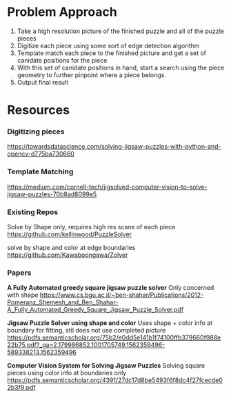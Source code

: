# Problem Approach 

1. Take a high resolution picture of the finished puzzle and all of the puzzle pieces
2. Digitize each piece using some sort of edge detection algorithm 
3. Template match each piece to the finished picture and get a set of canidate positions for the piece 
4. With this set of canidate positions in hand, start a search using the piece geometry to further pinpoint where a piece belongs. 
5. Output final result 





# Resources

### Digitizing pieces 
https://towardsdatascience.com/solving-jigsaw-puzzles-with-python-and-opencv-d775ba730660

### Template Matching 
https://medium.com/cornell-tech/jigsolved-computer-vision-to-solve-jigsaw-puzzles-70b8ad8099e5

### Existing Repos  
Solve by Shape only, requires high res scans of each piece 
https://github.com/kellinwood/PuzzleSolver

solve by shape and color at edge boundaries
https://github.com/Kawaboongawa/Zolver

### Papers
**A Fully Automated greedy square jigsaw puzzle solver**
Only concerned with shape
https://www.cs.bgu.ac.il/~ben-shahar/Publications/2012-Pomeranz_Shemesh_and_Ben_Shahar-A_Fully_Automated_Greedy_Square_Jigsaw_Puzzle_Solver.pdf

**Jigsaw Puzzle Solver using shape and color**
Uses shape + color info at boundary for fitting, stil does not use completed picture 
https://pdfs.semanticscholar.org/75b2/e0dd5e141b1f74100ffb379660f988e22b75.pdf?_ga=2.179986852.1001705749.1562359496-589338213.1562359496

**Computer Vision System for Solving Jigsaw Puzzles**
Solving square pieces using color info at boundaries only
https://pdfs.semanticscholar.org/4391/27dc17d8be5493f6f8dc4f27fcecde02b3f9.pdf

